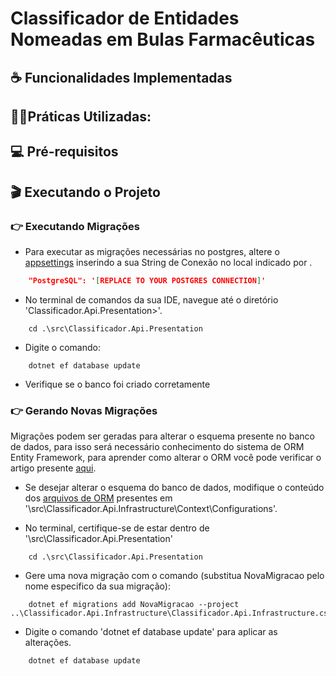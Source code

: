 # Classificador de Entidades Nomeadas em Bulas Farmacêuticas

## ☕ Funcionalidades Implementadas

## 🐱‍🏍Práticas Utilizadas:

## 💻 Pré-requisitos

## 🎬 Executando o Projeto

### 👉 Executando Migrações
* Para executar as migrações necessárias no postgres, altere o [appsettings](./src/Classificador.Api.Presentation/appsettings.json) inserindo a sua String de Conexão no local indicado por .
```json
    "PostgreSQL": '[REPLACE TO YOUR POSTGRES CONNECTION]'
```

* No terminal de comandos da sua IDE, navegue até o diretório 'Classificador.Api.Presentation>'.

```console
    cd .\src\Classificador.Api.Presentation
```

* Digite o comando:
```console
    dotnet ef database update
```

* Verifique se o banco foi criado corretamente


### 👉 Gerando Novas Migrações
Migrações podem ser geradas para alterar o esquema presente no banco de dados, para isso será necessário conhecimento do sistema de ORM Entity Framework, para aprender como alterar o ORM você pode verificar o artigo presente [aqui](https://learn.microsoft.com/pt-br/ef/core/modeling/relationships).

* Se desejar alterar o esquema do banco de dados, modifique o conteúdo dos [arquivos de ORM](./src/Classificador.Api.Infrastructure/Context/Configurations/) presentes em '\src\Classificador.Api.Infrastructure\Context\Configurations'.

* No terminal, certifique-se de estar dentro de '\src\Classificador.Api.Presentation'
```console
    cd .\src\Classificador.Api.Presentation
```

* Gere uma nova migração com o comando (substitua NovaMigracao pelo nome especifico da sua migração):
```console
    dotnet ef migrations add NovaMigracao --project ..\Classificador.Api.Infrastructure\Classificador.Api.Infrastructure.csproj
```

* Digite o comando 'dotnet ef database update' para aplicar as alterações.
```console
    dotnet ef database update
```

